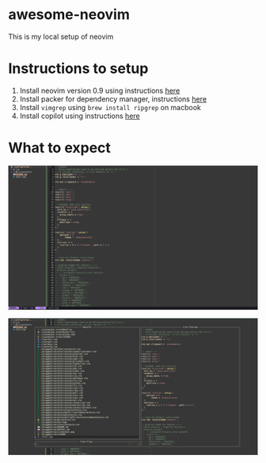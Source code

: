 # awesome-neovim
This is my local setup of neovim 

# Instructions to setup
1. Install neovim version 0.9 using instructions [here](https://github.com/neovim/neovim/wiki/Installing-Neovim)
2. Install packer for dependency manager, instructions [here](https://github.com/wbthomason/packer.nvim)
3. Install `vimgrep` using `brew install ripgrep` on macbook
4. Install copilot using instructions [here](https://github.com/github/copilot.vim)


# What to expect

![basic view](screenshots/nvim_basic_view.png)

![with file search](screenshots/nvim_file_search.png)

